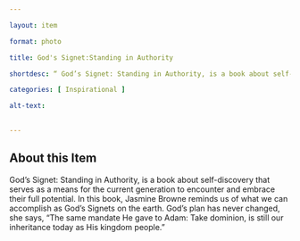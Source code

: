 ```yaml
--- 

layout: item 

format: photo 

title: God's Signet:Standing in Authority

shortdesc: “ God’s Signet: Standing in Authority, is a book about self-discovery that serves as a means for the current generation to encounter and embrace their full potential.” 

categories: [ Inspirational ] 

alt-text:  

 
--- 
```


## About this Item 

God’s Signet: Standing in Authority, is a book about self-discovery that serves as a means for the current generation to encounter and embrace their full potential. In this book, Jasmine Browne reminds us of what we can accomplish as God’s Signets on the earth. God’s plan has never changed, she says, “The same mandate He gave to Adam: Take dominion, is still our inheritance today as His kingdom people.”
